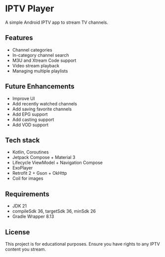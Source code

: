 # IPTV Player

A simple Android IPTV app to stream TV channels.

## Features
- Channel categories
- In-category channel search
- M3U and Xtream Code support
- Video stream playback
- Managing multiple playlists

## Future Enhancements
- Improve UI
- Add recently watched channels
- Add saving favorite channels
- Add EPG support
- Add casting support
- Add VOD support

## Tech stack
- Kotlin, Coroutines
- Jetpack Compose + Material 3
- Lifecycle ViewModel + Navigation Compose
- ExoPlayer
- Retrofit 2 + Gson + OkHttp
- Coil for images

## Requirements
- JDK 21
- compileSdk 36, targetSdk 36, minSdk 26
- Gradle Wrapper 8.13

## License
This project is for educational purposes. Ensure you have rights to any IPTV content you stream.